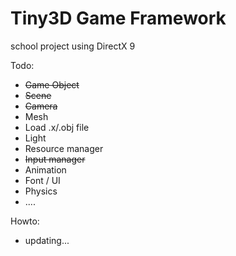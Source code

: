 # Tiny3D Game Framework
school project using DirectX 9

Todo:
- ~~Game Object~~
- ~~Scene~~
- ~~Camera~~
- Mesh
- Load .x/.obj file 
- Light
- Resource manager
- ~~Input manager~~
- Animation
- Font / UI
- Physics
- ....

Howto:
- updating...

